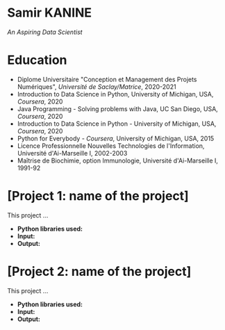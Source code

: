 # Samir KANINE
*An Aspiring Data Scientist*

# Education
* Diplome Universitaire "Conception et Management des Projets Numériques", *Université de Saclay/Matrice*, 2020-2021
* Introduction to Data Science in Python, University of Michigan, USA, *Coursera*, 2020
* Java Programming - Solving problems with Java, UC San Diego, USA, *Coursera*, 2020
* Introduction to Data Science in Python - University of Michigan, USA, *Coursera*, 2020
* Python for Everybody - *Coursera*, University of Michigan, USA, 2015
* Licence Professionnelle Nouvelles Technologies de l'Information, Université d'Ai-Marseille I, 2002-2003
* Maîtrise de Biochimie, option Immunologie, Université d'Ai-Marseille I, 1991-92

# [Project 1: name of the project]

This project ...
* **Python libraries used:** 
* **Input:** 
* **Output:** 

# [Project 2: name of the project]

This project ...
* **Python libraries used:** 
* **Input:** 
* **Output:** 
